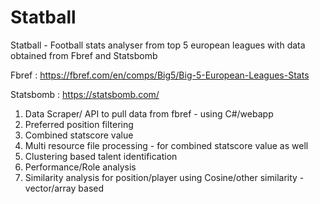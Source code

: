# Statball

Statball - Football stats analyser from top 5 european leagues with data obtained from Fbref and Statsbomb

Fbref : https://fbref.com/en/comps/Big5/Big-5-European-Leagues-Stats

Statsbomb : https://statsbomb.com/

1. Data Scraper/ API to pull data from fbref - using C#/webapp
2. Preferred position filtering
3. Combined statscore value
4. Multi resource file processing - for combined statscore value as well
5. Clustering based talent identification
6. Performance/Role analysis
7. Similarity analysis for position/player using Cosine/other similarity  - vector/array based